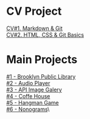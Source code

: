 # CV Project

[CV#1. Markdown & Git](https://PakhomovIvan.github.io/rsschool-cv/cv "CV#1. Markdown & Git")  
[CV#2. HTML, CSS & Git Basics](https://PakhomovIvan.github.io/rsschool-cv/ "CV#2. HTML, CSS & Git Basics")

# Main Projects

[#1 - Brooklyn Public Library](https://rolling-scopes-school.github.io/pakhomovivan-JSFEPRESCHOOL2023Q2/library/ "Brooklyn Public Library")\
[#2 - Audio Player](https://rolling-scopes-school.github.io/pakhomovivan-JSFEPRESCHOOL2023Q2/js30-1.2-audio-player/ "Audio Player")\
[#3 - API Image Galery](https://rolling-scopes-school.github.io/pakhomovivan-JSFEPRESCHOOL2023Q2/js30-2.2-image-gallery/ "API Image Galery")\
[#4 - Coffe House](https://rolling-scopes-school.github.io/pakhomovivan-JSFE2023Q4/coffe-house/ "Coffe House")\
[#5 - Hangman Game](https://rolling-scopes-school.github.io/pakhomovivan-JSFE2023Q4/hangman "Hangman")\
[#6 - Nonograms](https://rolling-scopes-school.github.io/pakhomovivan-JSFE2023Q4/nonograms/ "Nonograms")\
